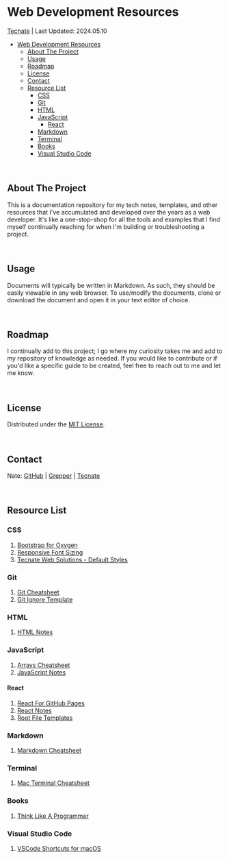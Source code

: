 # Web Development Resources

<a href="https://tecnate.dev" target="_blank" rel="author">Tecnate</a> | Last Updated: 2024.05.10

-   [Web Development Resources](#web-development-resources)
    -   [About The Project](#about-the-project)
    -   [Usage](#usage)
    -   [Roadmap](#roadmap)
    -   [License](#license)
    -   [Contact](#contact)
    -   [Resource List](#resource-list)
        -   [CSS](#css)
        -   [Git](#git)
        -   [HTML](#html)
        -   [JavaScript](#javascript)
            -   [React](#react)
        -   [Markdown](#markdown)
        -   [Terminal](#terminal)
        -   [Books](#books)
        -   [Visual Studio Code](#visual-studio-code)

<br>

## About The Project

This is a documentation repository for my tech notes, templates, and other resources that I've accumulated and developed over the years as a web developer. It's like a one-stop-shop for all the tools and examples that I find myself continually reaching for when I'm building or troubleshooting a project.

<br>

## Usage

Documents will typically be written in Markdown. As such, they should be easily viewable in any web browser. To use/modify the documents, clone or download the document and open it in your text editor of choice.

<br>

## Roadmap

I continually add to this project; I go where my curiosity takes me and add to my repository of knowledge as needed. If you would like to contribute or if you'd like a specific guide to be created, feel free to reach out to me and let me know.

<br>

## License

Distributed under the [MIT License](https://choosealicense.com/licenses/mit/).

<br>

## Contact

Nate: [GitHub](https://github.com/nvsmith) | [Grepper](https://www.grepper.com/profile/intra) | [Tecnate](https://tecnate.dev)

<br>

## Resource List

### CSS

1. [Bootstrap for Oxygen](CSS/bootstrap-oxygen.css)
2. [Responsive Font Sizing](CSS/responsive-font-sizing.css)
3. [Tecnate Web Solutions - Default Styles](CSS/tecnate-default-style.css)

### Git

1. [Git Cheatsheet](Git/git-cheatsheet.md)
2. [Git Ignore Template](Git/gitignore-template.txt)

### HTML

1. [HTML Notes](HTML/html-notes.md)

### JavaScript

1. [Arrays Cheatsheet](JavaScript/arrays-cheatsheet.md)
2. [JavaScript Notes](JavaScript/javascript-notes.md)

#### React

1. [React For GitHub Pages](JavaScript/React/react-for-github-pages.md)
2. [React Notes](JavaScript/React/react-notes.md)
3. [Root File Templates](https://github.com/nvsmith/webdev-resources/tree/main/JavaScript/React/root-file-templates)

### Markdown

1. [Markdown Cheatsheet](Markdown/markdown-cheatsheet.md)

### Terminal

1. [Mac Terminal Cheatsheet](Terminal/mac-terminal-cheatsheet.md)

### Books

1. [Think Like A Programmer](./think-like-a-programmer.md)

### Visual Studio Code

1. [VSCode Shortcuts for macOS](vscode-shortcuts.md)
